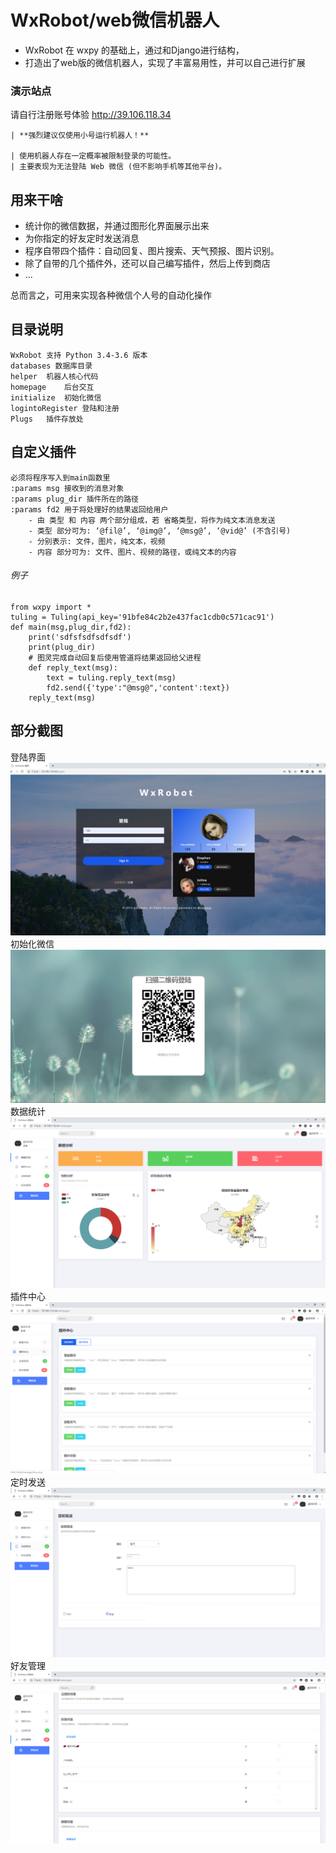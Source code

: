 
# WxRobot/web微信机器人

- WxRobot 在 wxpy 的基础上，通过和Django进行结构，
- 打造出了web版的微信机器人，实现了丰富易用性，并可以自己进行扩展


### 演示站点
请自行注册账号体验
http://39.106.118.34

    | **强烈建议仅使用小号运行机器人！**

    | 使用机器人存在一定概率被限制登录的可能性。
    | 主要表现为无法登陆 Web 微信 (但不影响手机等其他平台)。



用来干啥
----------------

* 统计你的微信数据，并通过图形化界面展示出来
* 为你指定的好友定时发送消息 
* 程序自带四个插件：自动回复、图片搜索、天气预报、图片识别。
* 除了自带的几个插件外，还可以自己编写插件，然后上传到商店
* ...

总而言之，可用来实现各种微信个人号的自动化操作



目录说明
----------------
```
WxRobot 支持 Python 3.4-3.6 版本
databases 数据库目录 
helper  机器人核心代码 
homepage    后台交互 
initialize  初始化微信 
logintoRegister 登陆和注册 
Plugs   插件存放处
```

自定义插件
----------------
```
必须将程序写入到main函数里
:params msg 接收到的消息对象
:params plug_dir 插件所在的路径
:params fd2 用于将处理好的结果返回给用户
    - 由 类型 和 内容 两个部分组成，若 省略类型，将作为纯文本消息发送
    - 类型 部分可为: ‘@fil@’, ‘@img@’, ‘@msg@’, ‘@vid@’ (不含引号)
    - 分别表示: 文件，图片，纯文本，视频
    - 内容 部分可为: 文件、图片、视频的路径，或纯文本的内容
```
###### 例子
```
from wxpy import *
tuling = Tuling(api_key='91bfe84c2b2e437fac1cdb0c571cac91')
def main(msg,plug_dir,fd2):
    print('sdfsfsdfsdfsdf')
    print(plug_dir)
    # 图灵完成自动回复后使用管道将结果返回给父进程
    def reply_text(msg):
        text = tuling.reply_text(msg)
        fd2.send({'type':"@msg@",'content':text})
    reply_text(msg)
```

部分截图
----------------
登陆界面
![Image text](https://github.com/qiyuebuku/img-folder/blob/master/%E6%89%B9%E6%B3%A8%202019-05-17%20125000.png)
初始化微信
![Image text](https://github.com/qiyuebuku/img-folder/raw/master/%E6%89%B9%E6%B3%A8%202019-05-16%20202537.png)
数据统计
![Image text](https://github.com/qiyuebuku/img-folder/blob/master/%E6%89%B9%E6%B3%A8%202019-05-17%20125027.png)
插件中心
![Image text](https://github.com/qiyuebuku/img-folder/blob/master/%E6%89%B9%E6%B3%A8%202019-05-17%20125048.png)
定时发送
![Image text](https://github.com/qiyuebuku/img-folder/blob/master/%E6%89%B9%E6%B3%A8%202019-05-17%20125103.png)
好友管理 
![Image text](https://github.com/qiyuebuku/img-folder/blob/master/%E6%89%B9%E6%B3%A8%202019-05-17%20125305.png)

